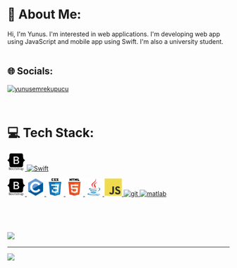 # 💫 About Me:
Hi, I'm Yunus. I'm interested in web applications. I'm developing web app using JavaScript and mobile app using Swift. I'm also a university student.<br>
<br/>

## 🌐 Socials:
<p align="left">
<a href="https://linkedin.com/in/yunusemrekupucu" target="blank"><img align="center" src="https://raw.githubusercontent.com/rahuldkjain/github-profile-readme-generator/master/src/images/icons/Social/linked-in-alt.svg" alt="yunusemrekupucu" height="30" width="40" /></a>
</p>
<br/>

# 💻 Tech Stack:
<p align="left"> <a href="https://getbootstrap.com" target="_blank" rel="noreferrer"> <img src="https://raw.githubusercontent.com/devicons/devicon/master/icons/bootstrap/bootstrap-plain-wordmark.svg" alt="bootstrap" width="40" height="40"/> </a>   
  <a href="[https://getbootstrap.com](https://www.apple.com/tr/swift/)" target="_blank" rel="noreferrer"> <img src="[https://raw.githubusercontent.com/devicons/devicon/master/icons/bootstrap/bootstrap-plain-wordmark.svg](https://www.google.com/url?sa=i&url=https%3A%2F%2Fdeveloper.apple.com%2Fswift%2Fresources%2F&psig=AOvVaw34QAUN6fboQfHIuKD7MkvQ&ust=1707401798214000&source=images&cd=vfe&opi=89978449&ved=0CBIQjRxqFwoTCPj1jL-1mYQDFQAAAAAdAAAAABAe)" alt="Swift" width="40" height="40"/> </a>
 <a href="https://www.cprogramming.com/" target="_blank" rel="noreferrer"><p align="left"> <a href="https://getbootstrap.com" target="_blank" rel="noreferrer"> <img src="https://raw.githubusercontent.com/devicons/devicon/master/icons/bootstrap/bootstrap-plain-wordmark.svg" alt="bootstrap" width="40" height="40"/> </a> <a href="https://www.cprogramming.com/" target="_blank" rel="noreferrer"> <img src="https://raw.githubusercontent.com/devicons/devicon/master/icons/c/c-original.svg" alt="c" width="40" height="40"/> </a> <a href="https://www.w3schools.com/css/" target="_blank" rel="noreferrer"> <img src="https://raw.githubusercontent.com/devicons/devicon/master/icons/css3/css3-original-wordmark.svg" alt="css3" width="40" height="40"/> </a> <a href="https://www.w3.org/html/" target="_blank" rel="noreferrer"> <img src="https://raw.githubusercontent.com/devicons/devicon/master/icons/html5/html5-original-wordmark.svg" alt="html5" width="40" height="40"/> </a> <a href="https://www.java.com" target="_blank" rel="noreferrer"> <img src="https://raw.githubusercontent.com/devicons/devicon/master/icons/java/java-original.svg" alt="java" width="40" height="40"/> </a> <a href="https://developer.mozilla.org/en-US/docs/Web/JavaScript" target="_blank" rel="noreferrer"> <img src="https://raw.githubusercontent.com/devicons/devicon/master/icons/javascript/javascript-original.svg" alt="javascript" width="40" height="40"/> </a> <a href="https://git-scm.com/" target="_blank" rel="noreferrer"> <img src="https://www.vectorlogo.zone/logos/git-scm/git-scm-icon.svg" alt="git" width="40" height="40"/> </a> <a href="https://www.mathworks.com/" target="_blank" rel="noreferrer"> <img src="https://upload.wikimedia.org/wikipedia/commons/2/21/Matlab_Logo.png" alt="matlab" width="40" height="40"/> </a> </p>

<br/><br/><br/>

![](https://github-readme-stats.vercel.app/api/top-langs/?username=Yunuskupucu&theme=dark&hide_border=false&include_all_commits=false&count_private=false&layout=compact)

---
[![](https://visitcount.itsvg.in/api?id=Yunuskupucu&icon=8&color=12)](https://visitcount.itsvg.in)



